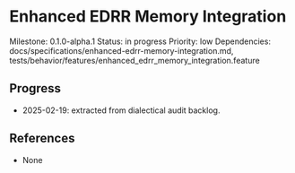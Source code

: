 # Enhanced EDRR Memory Integration
Milestone: 0.1.0-alpha.1
Status: in progress
Priority: low
Dependencies: docs/specifications/enhanced-edrr-memory-integration.md, tests/behavior/features/enhanced_edrr_memory_integration.feature

## Progress
- 2025-02-19: extracted from dialectical audit backlog.

## References
- None
